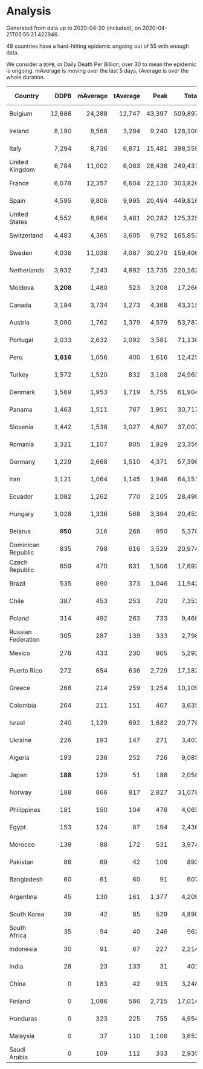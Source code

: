 
# Analysis

Generated from data up to 2020-04-20 (included), on 2020-04-21T05:55:21.422946.

49 countries have a hard-hitting epidemic ongoing out of 55 with enough data.

We consider a `DDPB`, or Daily Death Per Billion, over 30 to mean the epidemic is ongoing.
mAverage is moving over the last 5 days, tAverage is over the whole duration.


| Country | DDPB | mAverage | tAverage | Peak | Total | Start | Peak Date | End | Duration |  Status |
|---------|-----:|---------:|---------:|-----:|------:|-------|-----------|-----|----------|---------|
| Belgium | 12,686 | 24,288 | 12,747 | 43,397 | 509,897 | 2020-03-11 | 2020-04-10 | None | 40 days | ongoing |
| Ireland | 8,190 | 8,568 | 3,284 | 9,240 | 128,100 | 2020-03-12 | 2020-04-18 | None | 39 days | ongoing |
| Italy | 7,294 | 8,736 | 6,871 | 15,481 | 398,558 | 2020-02-22 | 2020-03-28 | None | 58 days | ongoing |
| United Kingdom | 6,784 | 11,002 | 6,083 | 28,436 | 249,431 | 2020-03-10 | 2020-04-11 | None | 41 days | ongoing |
| France | 6,078 | 12,357 | 6,604 | 22,130 | 303,826 | 2020-03-05 | 2020-04-16 | None | 46 days | ongoing |
| Spain | 4,595 | 9,806 | 9,995 | 20,494 | 449,816 | 2020-03-06 | 2020-04-02 | None | 45 days | ongoing |
| United States | 4,552 | 8,964 | 3,481 | 20,282 | 125,325 | 2020-03-15 | 2020-04-16 | None | 36 days | ongoing |
| Switzerland | 4,483 | 4,365 | 3,605 | 9,792 | 165,853 | 2020-03-05 | 2020-04-15 | None | 46 days | ongoing |
| Sweden | 4,036 | 11,038 | 4,087 | 30,270 | 159,406 | 2020-03-12 | 2020-04-16 | None | 39 days | ongoing |
| Netherlands | 3,932 | 7,243 | 4,892 | 13,735 | 220,162 | 2020-03-06 | 2020-04-07 | None | 45 days | ongoing |
| Moldova | **3,208** | 1,480 | 523 | 3,208 | 17,266 | 2020-03-18 | 2020-04-16 | None | 33 days | ongoing |
| Canada | 3,194 | 3,734 | 1,273 | 4,368 | 43,315 | 2020-03-17 | 2020-04-19 | None | 34 days | ongoing |
| Austria | 3,090 | 1,762 | 1,379 | 4,579 | 53,787 | 2020-03-12 | 2020-03-30 | None | 39 days | ongoing |
| Portugal | 2,033 | 2,632 | 2,092 | 3,581 | 71,138 | 2020-03-17 | 2020-04-03 | None | 34 days | ongoing |
| Peru | **1,616** | 1,056 | 400 | 1,616 | 12,425 | 2020-03-20 | 2020-04-20 | None | 31 days | ongoing |
| Turkey | 1,572 | 1,520 | 832 | 3,108 | 24,963 | 2020-03-21 | 2020-04-17 | None | 30 days | ongoing |
| Denmark | 1,569 | 1,953 | 1,719 | 5,755 | 61,904 | 2020-03-15 | 2020-04-02 | None | 36 days | ongoing |
| Panama | 1,463 | 1,511 | 767 | 1,951 | 30,717 | 2020-03-11 | 2020-04-06 | None | 40 days | ongoing |
| Slovenia | 1,442 | 1,538 | 1,027 | 4,807 | 37,007 | 2020-03-15 | 2020-04-08 | None | 36 days | ongoing |
| Romania | 1,321 | 1,107 | 805 | 1,829 | 23,359 | 2020-03-22 | 2020-04-10 | None | 29 days | ongoing |
| Germany | 1,229 | 2,668 | 1,510 | 4,371 | 57,398 | 2020-03-13 | 2020-04-15 | None | 38 days | ongoing |
| Iran | 1,121 | 1,064 | 1,145 | 1,946 | 64,151 | 2020-02-24 | 2020-04-04 | None | 56 days | ongoing |
| Ecuador | 1,082 | 1,262 | 770 | 2,105 | 28,498 | 2020-03-14 | 2020-04-19 | None | 37 days | ongoing |
| Hungary | 1,028 | 1,336 | 568 | 3,394 | 20,453 | 2020-03-15 | 2020-04-19 | None | 36 days | ongoing |
| Belarus | **950** | 316 | 268 | 950 | 5,378 | 2020-03-31 | 2020-04-20 | None | 20 days | ongoing |
| Dominican Republic | 835 | 798 | 616 | 3,529 | 20,974 | 2020-03-17 | 2020-04-13 | None | 34 days | ongoing |
| Czech Republic | 659 | 470 | 631 | 1,506 | 17,692 | 2020-03-23 | 2020-04-15 | None | 28 days | ongoing |
| Brazil | 535 | 890 | 373 | 1,046 | 11,942 | 2020-03-19 | 2020-04-18 | None | 32 days | ongoing |
| Chile | 387 | 453 | 253 | 720 | 7,353 | 2020-03-22 | 2020-04-16 | None | 29 days | ongoing |
| Poland | 314 | 492 | 263 | 733 | 9,469 | 2020-03-15 | 2020-04-09 | None | 36 days | ongoing |
| Russian Federation | 305 | 287 | 139 | 333 | 2,798 | 2020-03-31 | 2020-04-19 | None | 20 days | ongoing |
| Mexico | 278 | 433 | 230 | 805 | 5,292 | 2020-03-28 | 2020-04-19 | None | 23 days | ongoing |
| Puerto Rico | 272 | 654 | 636 | 2,729 | 17,182 | 2020-03-24 | 2020-04-09 | None | 27 days | ongoing |
| Greece | 268 | 214 | 259 | 1,254 | 10,109 | 2020-03-12 | 2020-04-04 | None | 39 days | ongoing |
| Colombia | 264 | 211 | 151 | 407 | 3,635 | 2020-03-27 | 2020-04-12 | None | 24 days | ongoing |
| Israel | 240 | 1,129 | 692 | 1,682 | 20,778 | 2020-03-21 | 2020-04-10 | None | 30 days | ongoing |
| Ukraine | 226 | 193 | 147 | 271 | 3,401 | 2020-03-28 | 2020-04-10 | None | 23 days | ongoing |
| Algeria | 193 | 236 | 252 | 726 | 9,085 | 2020-03-15 | 2020-04-10 | None | 36 days | ongoing |
| Japan | **188** | 129 | 51 | 188 | 2,058 | 2020-03-11 | 2020-04-20 | None | 40 days | ongoing |
| Norway | 188 | 866 | 817 | 2,827 | 31,078 | 2020-03-13 | 2020-04-09 | None | 38 days | ongoing |
| Philippines | 181 | 150 | 104 | 476 | 4,063 | 2020-03-12 | 2020-04-12 | None | 39 days | ongoing |
| Egypt | 153 | 124 | 87 | 194 | 2,436 | 2020-03-23 | 2020-04-19 | None | 28 days | ongoing |
| Morocco | 139 | 88 | 172 | 531 | 3,974 | 2020-03-28 | 2020-04-05 | None | 23 days | ongoing |
| Pakistan | 86 | 69 | 42 | 106 | 893 | 2020-03-30 | 2020-04-16 | None | 21 days | ongoing |
| Bangladesh | 60 | 61 | 60 | 91 | 607 | 2020-04-10 | 2020-04-17 | None | 10 days | ongoing |
| Argentina | 45 | 130 | 161 | 1,377 | 4,209 | 2020-03-25 | 2020-03-30 | None | 26 days | ongoing |
| South Korea | 39 | 42 | 85 | 529 | 4,890 | 2020-02-23 | 2020-03-10 | None | 57 days | ongoing |
| South Africa | 35 | 94 | 40 | 246 | 962 | 2020-03-27 | 2020-04-17 | None | 24 days | ongoing |
| Indonesia | 30 | 91 | 67 | 227 | 2,214 | 2020-03-18 | 2020-04-14 | None | 33 days | ongoing |
| India | 28 | 23 | 133 | 31 | 401 | 2020-04-10 | 2020-04-10 | 2020-04-13 | 3 days | finished |
| China | 0 | 183 | 42 | 915 | 3,248 | 2020-01-30 | 2020-04-16 | 2020-04-16 | 77 days | finished |
| Finland | 0 | 1,086 | 586 | 2,715 | 17,014 | 2020-03-21 | 2020-04-18 | 2020-04-19 | 29 days | finished |
| Honduras | 0 | 323 | 225 | 755 | 4,954 | 2020-03-27 | 2020-04-02 | 2020-04-18 | 22 days | finished |
| Malaysia | 0 | 37 | 110 | 1,106 | 3,653 | 2020-03-17 | 2020-04-04 | 2020-04-19 | 33 days | finished |
| Saudi Arabia | 0 | 109 | 112 | 333 | 2,935 | 2020-03-24 | 2020-04-02 | 2020-04-19 | 26 days | finished |

